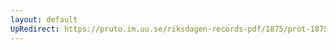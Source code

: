 ```yaml
---
layout: default
UpRedirect: https://pruto.im.uu.se/riksdagen-records-pdf/1875/prot-1875--ak--016.pdf
---
```

